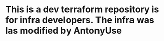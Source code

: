 # This is a dev terraform repository is for infra developers. The infra was las modified by AntonyUse